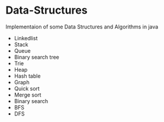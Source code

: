 # Data-Structures
Implementaion of some Data Structures and Algorithms in java

- Linkedlist
- Stack
- Queue
- Binary search tree
- Trie
- Heap
- Hash table
- Graph
- Quick sort
- Merge sort
- Binary search
- BFS
- DFS
